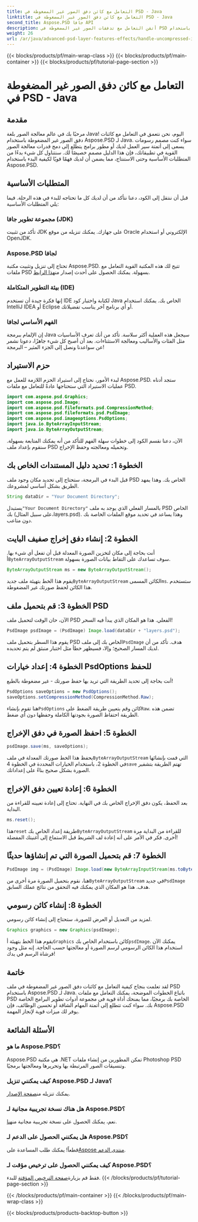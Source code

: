 ```yaml
---
title: التعامل مع كائن دفق الصور غير المضغوطة في PSD - Java
linktitle: التعامل مع كائن دفق الصور غير المضغوطة في PSD - Java
second_title: Aspose.PSD جافا API
description: أتقن التعامل مع تدفقات الصور غير المضغوطة في PSD باستخدام Aspose.PSD لـ Java باستخدام هذا الدليل سهل المتابعة. مثالية للمطورين والمصممين.
weight: 26
url: /ar/java/advanced-psd-layer-features-effects/handle-uncompressed-image-stream-object-psd/
---
```


{{< blocks/products/pf/main-wrap-class >}}
{{< blocks/products/pf/main-container >}}
{{< blocks/products/pf/tutorial-page-section >}}

# التعامل مع كائن دفق الصور غير المضغوطة في PSD - Java

## مقدمة
مرحبًا بك في عالم معالجة الصور بلغة Java! اليوم، نحن نتعمق في التعامل مع كائنات دفق الصور غير المضغوطة باستخدام Aspose.PSD لـ Java. سواء كنت مصمم رسومات يسعى إلى أتمتة سير العمل لديك أو مطور برامج يتطلع إلى دمج قدرات معالجة الصور القوية في تطبيقاتك، فإن هذا الدليل مصمم خصيصًا لك. سنتناول كل شيء بدءًا من المتطلبات الأساسية وحتى الاستنتاج، مما يضمن أن لديك فهمًا قويًا لكيفية البدء باستخدام Aspose.PSD.
## المتطلبات الأساسية
قبل أن ننتقل إلى الكود، دعنا نتأكد من أن لديك كل ما تحتاجه للبدء في هذه الرحلة. فيما يلي المتطلبات الأساسية:
### مجموعة تطوير جافا (JDK)
تأكد من تثبيت JDK على جهازك. يمكنك تنزيله من موقع Oracle الإلكتروني أو استخدام OpenJDK.
### Aspose.PSD لجافا
 تحتاج إلى تنزيل وتثبيت مكتبة Aspose.PSD. تتيح لك هذه المكتبة القوية التعامل مع ملفات PSD بسهولة. يمكنك الحصول على أحدث إصدار من[هذا الرابط](https://releases.aspose.com/psd/java/).
### بيئة التطوير المتكاملة (IDE)
إنها فكرة جيدة أن تستخدم IDE لكتابة واختبار كود Java الخاص بك. يمكنك استخدام IntelliJ IDEA أو Eclipse أو أي برنامج آخر يناسب تفضيلاتك.
### الفهم الأساسي لجافا
إن الإلمام ببرمجة Java سيجعل هذه العملية أكثر سلاسة. تأكد من أنك تعرف الأساسيات مثل الفئات والأساليب ومعالجة الاستثناءات.
بعد أن أصبح كل شيء جاهزًا، دعونا نشمر عن سواعدنا ونصل إلى الجزء المثير – البرمجة!
## حزم الاستيراد
لبدء الأمور، نحتاج إلى استيراد الحزم اللازمة للعمل مع Aspose.PSD. ستجد أدناه عمليات الاستيراد التي ستحتاجها عادةً للتعامل مع ملفات PSD.
```java
import com.aspose.psd.Graphics;
import com.aspose.psd.Image;
import com.aspose.psd.fileformats.psd.CompressionMethod;
import com.aspose.psd.fileformats.psd.PsdImage;
import com.aspose.psd.imageoptions.PsdOptions;
import java.io.ByteArrayInputStream;
import java.io.ByteArrayOutputStream;
```
الآن، دعنا نقسم الكود إلى خطوات سهلة الفهم للتأكد من أنه يمكنك المتابعة بسهولة. سنقوم بإعداد ملف PSD وتحميله ومعالجته وحفظ الإخراج. 
## الخطوة 1: تحديد دليل المستندات الخاص بك
قبل البدء في البرمجة، ستحتاج إلى تحديد مكان وجود ملف PSD الخاص بك. وهذا يمهد الطريق بشكل أساسي لمشروعك. 
```java
String dataDir = "Your Document Directory";
```
 يستبدل`"Your Document Directory"` بالمسار الفعلي الذي يوجد به ملف PSD الخاص بك (على سبيل المثال،layers.psd). وهذا يساعد في تحديد موقع الملفات الخاصة بك دون متاعب.
## الخطوة 2: إنشاء دفق إخراج صفيف البايت
 أنت بحاجة إلى مكان لتخزين الصورة المعدلة قبل أن تفعل أي شيء بها. أ`ByteArrayOutputStream` سوف تساعدك على التقاط بيانات الصورة بسهولة.
```java
ByteArrayOutputStream ms = new ByteArrayOutputStream();
```
 يقوم هذا الخط بتهيئة ملف جديد`ByteArrayOutputStream` الكائن المسمى`ms`. ستستخدم هذا الكائن لحفظ صورتك غير المضغوطة.
## الخطوة 3: قم بتحميل ملف PSD
الآن، حان الوقت لتحميل ملف PSD الفعلي. هذا هو المكان الذي يبدأ فيه السحر!
```java
PsdImage psdImage = (PsdImage) Image.load(dataDir + "layers.psd");
```
يقوم هذا السطر بتحميل ملف PSD الخاص بك إلى ملف`PsdImage` هدف. تأكد من أن لديك المسار الصحيح؛ وإلا، فسيظهر خطأ مثل اختبار منبثق لم يتم تحديده.
## الخطوة 4: إعداد خيارات PsdOptions للحفظ
أنت بحاجة إلى تحديد الطريقة التي تريد بها حفظ صورتك - غير مضغوطة بالطبع!
```java
PsdOptions saveOptions = new PsdOptions();
saveOptions.setCompressionMethod(CompressionMethod.Raw);
```
 هنا تقوم بإنشاء`PsdOptions` كائن وقم بتعيين طريقة الضغط على`Raw`. تضمن هذه الطريقة احتفاظ الصورة بجودتها الكاملة وحفظها دون أي ضغط.
## الخطوة 5: احفظ الصورة في دفق الإخراج
```java
psdImage.save(ms, saveOptions);
```
 يحفظ هذا الخط صورتك المعدلة في ملف`ByteArrayOutputStream` التي قمت بإنشائها في الخطوة 2، باستخدام الخيارات المحددة في الخطوة 4`save` تهتم الطريقة بتشفير الصورة بشكل صحيح بناءً على إعداداتك.
## الخطوة 6: إعادة تعيين دفق الإخراج
بعد الحفظ، يكون دفق الإخراج الخاص بك في النهاية. تحتاج إلى إعادة تعيينه للقراءة من البداية.
```java
ms.reset();
```
 هذا`reset` طريقة إعداد الخاص بك`ByteArrayOutputStream` للقراءة من البداية مرة أخرى. فكر في الأمر على أنه إعادة لف الشريط قبل الاستماع إلى أغنيتك المفضلة!
## الخطوة 7: قم بتحميل الصورة التي تم إنشاؤها حديثًا
```java
PsdImage img = (PsdImage) Image.load(new ByteArrayInputStream(ms.toByteArray()));
```
 هنا، نقوم بتحميل الصورة مرة أخرى من`ByteArrayOutputStream` في جديد`PsdImage` هدف. هذا هو المكان الذي يمكنك فيه التحقق من نتائج عملك السابق.
## الخطوة 8: إنشاء كائن رسومي
لمزيد من التعديل أو العرض للصورة، ستحتاج إلى إنشاء كائن رسومي.
```java
Graphics graphics = new Graphics(psdImage);
```
 يقوم هذا الخط بتهيئة أ`Graphics` كائن باستخدام الخاص بك`psdImage`. يمكنك الآن استخدام هذا الكائن الرسومي لرسم الصورة أو معالجتها حسب الحاجة. إنه مثل وجود فرشاة الرسم في يدك!
## خاتمة 
لقد تعلمت بنجاح كيفية التعامل مع كائنات دفق الصور غير المضغوطة في ملف PSD باستخدام Aspose.PSD لـ Java. باتباع الخطوات الموضحة، يمكنك التعامل مع ملفات PSD الخاصة بك برمجيًا، مما يمنحك أداة قوية في مجموعة أدوات تطوير البرامج الخاصة بك. سواء كنت تتطلع إلى أتمتة المهام الشاقة أو تحسين الوظائف، فإن Aspose.PSD يوفر لك ميزات قوية لإنجاز المهمة.
## الأسئلة الشائعة
### ما هو Aspose.PSD؟
Aspose.PSD هي مكتبة .NET تمكن المطورين من إنشاء ملفات Photoshop PSD وتنسيقات الصور المرتبطة بها وتحريرها ومعالجتها برمجيًا.
### كيف يمكنني تنزيل Aspose.PSD لـ Java؟
 يمكنك تنزيله من[صفحة الإصدار](https://releases.aspose.com/psd/java/).
### هل هناك نسخة تجريبية مجانية لـ Aspose.PSD؟
 نعم، يمكنك الحصول على نسخة تجريبية مجانية من[هنا](https://releases.aspose.com/).
### هل يمكنني الحصول على الدعم لـ Aspose.PSD؟
 قطعاً! يمكنك طلب المساعدة على[Aspose منتدى الدعم](https://forum.aspose.com/c/psd/34).
### كيف يمكنني الحصول على ترخيص مؤقت لـ Aspose.PSD؟
 فقط قم بزيارة[صفحة الترخيص المؤقتة](https://purchase.aspose.com/temporary-license/) للبدء.
{{< /blocks/products/pf/tutorial-page-section >}}

{{< /blocks/products/pf/main-container >}}
{{< /blocks/products/pf/main-wrap-class >}}

{{< blocks/products/products-backtop-button >}}
